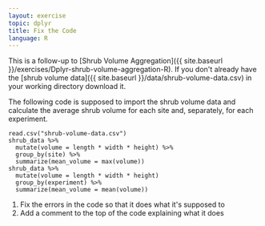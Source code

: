 ```yaml
---
layout: exercise
topic: dplyr
title: Fix the Code
language: R
---
```


This is a follow-up to
[Shrub Volume Aggregation]({{ site.baseurl }}/exercises/Dplyr-shrub-volume-aggregation-R).
If you don't already have the [shrub volume data]({{ site.baseurl }}/data/shrub-volume-data.csv) in your working directory download it.

The following code is supposed to import the shrub volume data and calculate the
average shrub volume for each site and, separately, for each experiment.

```
read.csv("shrub-volume-data.csv")
shrub_data %>%
  mutate(volume = length * width * height) %>%
  group_by(site) %>%
  summarize(mean_volume = max(volume))
shrub_data %>%
  mutate(volume = length * width * height)
  group_by(experiment) %>%
  summarize(mean_volume = mean(volume))
```

1. Fix the errors in the code so that it does what it's supposed to
2. Add a comment to the top of the code explaining what it does
